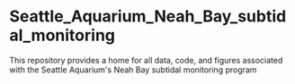 # Seattle_Aquarium_Neah_Bay_subtidal_monitoring
This repository provides a home for all data, code, and figures associated with the Seattle Aquarium's Neah Bay subtidal monitoring program
